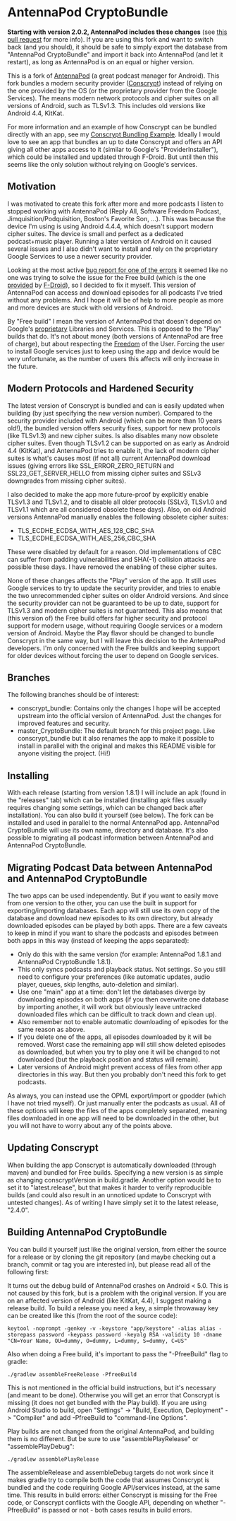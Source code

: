 # AntennaPod CryptoBundle

**Starting with version 2.0.2, AntennaPod includes these changes** (see [this pull request](https://github.com/AntennaPod/AntennaPod/pull/4077) for more info). If you are using this fork and want to switch back (and you should), it should be safe to simply export the database from "AntennaPod CryptoBundle" and import it back into AntennaPod (and let it restart), as long as AntennaPod is on an equal or higher version.

This is a fork of [AntennaPod](https://github.com/AntennaPod/AntennaPod) (a great podcast manager for Android). This fork bundles a modern security provider ([Conscrypt](https://github.com/google/conscrypt)) instead of relying on the one provided by the OS (or the proprietary provider from the Google Services). The means modern network protocols and cipher suites on all versions of Android, such as TLSv1.3. This includes old versions like Android 4.4, KitKat.

For more information and an example of how Conscrypt can be bundled directly with an app, see my [Conscrypt Bundling Example](https://github.com/Slinger/Conscrypt-Bundling-Example). Ideally I would love to see an app that bundles an up to date Conscrypt and offers an API giving all other apps access to it (similar to Google's "ProviderInstaller"), which could be installed and updated through F-Droid. But until then this seems like the only solution without relying on Google's services.

## Motivation
I was motivated to create this fork after more and more podcasts I listen to stopped working with AntennaPod (Reply All, Software Freedom Podcast, Jimquisition/Podquisition, Boston's Favorite Son, ...). This was because the device I'm using is using Android 4.4.4, which doesn't support modern cipher suites. The device is small and perfect as a dedicated podcast+music player. Running a later version of Android on it caused several issues and I also didn't want to install and rely on the proprietary Google Services to use a newer security provider.

Looking at the most active [bug report for one of the errors](https://github.com/AntennaPod/AntennaPod/issues/2814) it seemed like no one was trying to solve the issue for the Free build (which is the one [provided](https://f-droid.org/en/packages/de.danoeh.antennapod/) by [F-Droid](https://f-droid.org/)), so I decided to fix it myself. This version of AntennaPod can access and download episodes for all podcasts I've tried without any problems. And I hope it will be of help to more people as more and more devices are stuck with old versions of Android.

By "Free build" I mean the version of AntennaPod that doesn't depend on Google's [proprietary](https://www.gnu.org/proprietary/malware-google.html) Libraries and Services. This is opposed to the "Play" builds that do. It's not about money (both versions of AntennaPod are free of charge), but about respecting the [Freedom](https://www.gnu.org/philosophy/free-sw.html) of the User. Forcing the user to install Google services just to keep using the app and device would be very unfortunate, as the number of users this affects will only increase in the future.

## Modern Protocols and Hardened Security
The latest version of Conscrypt is bundled and can is easily updated when building (by just specifying the new version number). Compared to the security provider included with Android (which can be more than 10 years old!), the bundled version offers security fixes, support for new protocols (like TLSv1.3) and new cipher suites. Is also disables many now obsolete cipher suites. Even though TLSv1.2 can be supported on as early as Android 4.4 (KitKat), and AntennaPod tries to enable it, the lack of modern cipher suites is what's causes most (if not all) current AntennaPod download issues (giving errors like SSL_ERROR_ZERO_RETURN and SSL23_GET_SERVER_HELLO from missing cipher suites and SSLv3 downgrades from missing cipher suites).

I also decided to make the app more future-proof by explicitly enable TLSv1.3 and TLSv1.2, and to disable all older protocols (SSLv3, TLSv1.0 and TLSv1.1 which are all considered obsolete these days). Also, on old Android versions AntennaPod manually enables the following obsolete cipher suites:

- TLS_ECDHE_ECDSA_WITH_AES_128_CBC_SHA
- TLS_ECDHE_ECDSA_WITH_AES_256_CBC_SHA

These were disabled by default for a reason. Old implementations of CBC can suffer from padding vulnerabilities and SHA(-1) collision attacks are possible these days. I have removed the enabling of these cipher suites.

None of these changes affects the "Play" version of the app. It still uses Google services to try to update the security provider, and tries to enable the two unrecommended cipher suites on older Android versions. And since the security provider can not be guaranteed to be up to date, support for TLSv1.3 and modern cipher suites is not guaranteed. This also means that (this version of) the Free build offers far higher security and protocol support for modern usage, without requiring Google services or a modern version of Android. Maybe the Play flavor should be changed to bundle Conscrypt in the same way, but I will leave this decision to the AntennaPod developers. I'm only concerned with the Free builds and keeping support for older devices without forcing the user to depend on Google services.

## Branches
The following branches should be of interest:

- conscrypt_bundle: Contains only the changes I hope will be accepted upstream into the official version of AntennaPod. Just the changes for improved features and security.
- master_CryptoBundle: The default branch for this project page. Like conscrypt_bundle but it also renames the app to make it possible to install in parallel with the original and makes this README visible for anyone visiting the project. (Hi!)

## Installing
With each release (starting from version 1.8.1) I will include an apk (found in the "releases" tab) which can be installed (installing apk files usually requires changing some settings, which can be changed back after installation). You can also build it yourself (see below). The fork can be installed and used in parallel to the normal AntennaPod app. AntennaPod CryptoBundle will use its own name, directory and database. It's also possible to migrating all podcast information between AntennaPod and AntennaPod CryptoBundle.

## Migrating Podcast Data between AntennaPod and AntennaPod CryptoBundle
The two apps can be used independently. But if you want to easily move from one version to the other, you can use the built in support for exporting/importing databases. Each app will still use its own copy of the database and download new episodes to its own directory, but already downloaded episodes can be played by both apps. There are a few caveats to keep in mind if you want to share the podcasts and episodes between both apps in this way (instead of keeping the apps separated):

- Only do this with the same version (for example: AntennaPod 1.8.1 and AntennaPod CryptoBundle 1.8.1).
- This only syncs podcasts and playback status. Not settings. So you still need to configure your preferences (like automatic updates, audio player, queues, skip lengths, auto-deletion and similar).
- Use one "main" app at a time: don't let the databases diverge by downloading episodes on both apps (if you then overwrite one database by importing another, it will work but obviously leave untracked downloaded files which can be difficult to track down and clean up).
- Also remember not to enable automatic downloading of episodes for the same reason as above.
- If you delete one of the apps, all episodes downloaded by it will be removed. Worst case the remaining app will still show deleted episodes as downloaded, but when you try to play one it will be changed to not downloaded (but the playback position and status will remain).
- Later versions of Android might prevent access of files from other app directories in this way. But then you probably don't need this fork to get podcasts.

As always, you can instead use the OPML export/import or gpodder (which I have not tried myself). Or just manually enter the podcasts as usual. All of these options will keep the files of the apps completely separated, meaning files downloaded in one app will need to be downloaded in the other, but you will not have to worry about any of the points above.

## Updating Conscrypt
When building the app Conscrypt is automatically downloaded (through maven) and bundled for Free builds. Specifying a new version is as simple as changing conscryptVersion in build.gradle. Another option would be to set it to "latest.release", but that makes it harder to verify reproducible builds (and could also result in an unnoticed update to Conscrypt with untested changes). As of writing I have simply set it to the latest release, "2.4.0".

## Building AntennaPod CryptoBundle
You can build it yourself just like the original version, from either the source for a release or by cloning the git repository (and maybe checking out a branch, commit or tag you are interested in), but please read all of the following first:

It turns out the debug build of AntennaPod crashes on Android < 5.0. This is not caused by this fork, but is a problem with the original version. If you are on an affected version of Android (like KitKat, 4.4), I suggest making a release build. To build a release you need a key, a simple throwaway key can be created like this (from the root of the source code):

```
keytool -noprompt -genkey -v -keystore "app/keystore" -alias alias -storepass password -keypass password -keyalg RSA -validity 10 -dname "CN=Your Name, OU=dummy, O=dummy, L=dummy, S=dummy, C=US"
```

Also when doing a Free build, it's important to pass the "-PfreeBuild" flag to gradle:
```
./gradlew assembleFreeRelease -PfreeBuild
```
This is not mentioned in the official build instructions, but it's necessary (and meant to be done). Otherwise you will get an error that Conscrypt is missing (it does not get bundled with the Play build). If you are using Android Studio to build, open "Settings" -> "Build, Execution, Deployment" -> "Compiler" and add -PfreeBuild to "command-line Options".

Play builds are not changed from the original AntennaPod, and building them is no different. But be sure to use "assemblePlayRelease" or "assemblePlayDebug":
```
./gradlew assemblePlayRelease
```
The assembleRelease and assembleDebug targets do not work since it makes gradle try to compile both the code that assumes Conscrypt is bundled and the code requiring Google API/services instead, at the same time. This results in build errors: either Conscrypt is missing for the Free code, or Conscrypt conflicts with the Google API, depending on whether "-PfreeBuild" is passed or not - both cases results in build errors.
